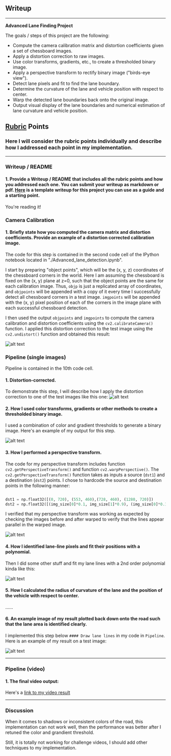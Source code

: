 ## Writeup

---

**Advanced Lane Finding Project**

The goals / steps of this project are the following:

* Compute the camera calibration matrix and distortion coefficients given a set of chessboard images.
* Apply a distortion correction to raw images.
* Use color transforms, gradients, etc., to create a thresholded binary image.
* Apply a perspective transform to rectify binary image ("birds-eye view").
* Detect lane pixels and fit to find the lane boundary.
* Determine the curvature of the lane and vehicle position with respect to center.
* Warp the detected lane boundaries back onto the original image.
* Output visual display of the lane boundaries and numerical estimation of lane curvature and vehicle position.

[//]: # (Image References)

[image1]: ./examples/undistort_output.png "Undistorted"
[image2]: ./test_images/test1.jpg "Road Transformed"
[image3]: ./examples/binary_combo_example.png "Binary Example"
[image4]: ./examples/warped_straight_lines.png "Warp Example"
[image5]: ./examples/color_fit_lines.jpg "Fit Visual"
[image6]: ./examples/example_output.png "Output"
[video1]: ./output_videos/project_video.mp4 "Video"

## [Rubric](https://review.udacity.com/#!/rubrics/571/view) Points

### Here I will consider the rubric points individually and describe how I addressed each point in my implementation.  

---

### Writeup / README

#### 1. Provide a Writeup / README that includes all the rubric points and how you addressed each one.  You can submit your writeup as markdown or pdf.  [Here](https://github.com/udacity/CarND-Advanced-Lane-Lines/blob/master/writeup_template.md) is a template writeup for this project you can use as a guide and a starting point.  

You're reading it!

### Camera Calibration

#### 1. Briefly state how you computed the camera matrix and distortion coefficients. Provide an example of a distortion corrected calibration image.

The code for this step is contained in the second code cell of the IPython notebook located in "./Advanced_lane_detection.ipynb". 

I start by preparing "object points", which will be the (x, y, z) coordinates of the chessboard corners in the world. Here I am assuming the chessboard is fixed on the (x, y) plane at z=0, such that the object points are the same for each calibration image.  Thus, `objp` is just a replicated array of coordinates, and `objpoints` will be appended with a copy of it every time I successfully detect all chessboard corners in a test image.  `imgpoints` will be appended with the (x, y) pixel position of each of the corners in the image plane with each successful chessboard detection. 

I then used the output `objpoints` and `imgpoints` to compute the camera calibration and distortion coefficients using the `cv2.calibrateCamera()` function.  I applied this distortion correction to the test image using the `cv2.undistort()` function and obtained this result: 

![alt text][image1]

### Pipeline (single images)

Pipeline is contained in the 10th code cell.

#### 1. Distortion-corrected.

To demonstrate this step, I will describe how I apply the distortion correction to one of the test images like this one:
![alt text][image2]

#### 2. How I used color transforms, gradients or other methods to create a thresholded binary image.

I used a combination of color and gradient thresholds to generate a binary image.  Here's an example of my output for this step. 

![alt text][image3]

#### 3. How I performed a perspective transform.

The code for my perspective transform includes function `cv2.getPerspectiveTransform()` and function `cv2.warpPerspective()`. The `cv2.getPerspectiveTransform()` function takes as inputs a source (`dst1`) and a destination (`dst2`) points.  I chose to hardcode the source and destination points in the following manner:

```python

dst1 = np.float32([(0, 720), (553, 460),(728, 460), (1280, 720)])
dst2 = np.float32([(img_size[0]*0.1, img_size[1]*0.9), (img_size[0]*0.1, img_size[1]*0.1), (img_size[0]*0.9, img_size[1]*0.1), (img_size[0]*0.9, img_size[1]*0.9)])
```

I verified that my perspective transform was working as expected by checking the images before and after warped to verify that the lines appear parallel in the warped image.

![alt text][image4]

#### 4. How I identified lane-line pixels and fit their positions with a polynomial.

Then I did some other stuff and fit my lane lines with a 2nd order polynomial kinda like this:

![alt text][image5]

#### 5. How I calculated the radius of curvature of the lane and the position of the vehicle with respect to center.

......

#### 6. An example image of my result plotted back down onto the road such that the lane area is identified clearly.

I implemented this step below `#### Draw lane lines` in my code in `Pipeline`.  Here is an example of my result on a test image:

![alt text][image6]

---

### Pipeline (video)

#### 1. The final video output:

Here's a [link to my video result](./output_videos/project_video.mp4)

---

### Discussion


When it comes to shadows or inconsistent colors of the road, this implementation can not work well, then the performance was better after I retuned the color and grandient threshold.

Still, it is totally not working for challenge videos, I should add other techniques to my implementation.
